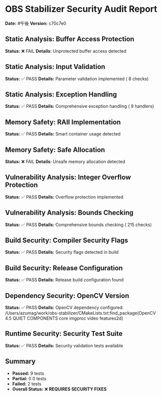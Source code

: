 # OBS Stabilizer Security Audit Report
**Date:** #午後
**Version:** c70c7e0

## Static Analysis: Buffer Access Protection
**Status:** ❌ FAIL
**Details:** Unprotected buffer access detected

## Static Analysis: Input Validation
**Status:** ✅ PASS
**Details:** Parameter validation implemented (       8 checks)

## Static Analysis: Exception Handling
**Status:** ✅ PASS
**Details:** Comprehensive exception handling (       9 handlers)

## Memory Safety: RAII Implementation
**Status:** ✅ PASS
**Details:** Smart container usage detected

## Memory Safety: Safe Allocation
**Status:** ❌ FAIL
**Details:** Unsafe memory allocation detected

## Vulnerability Analysis: Integer Overflow Protection
**Status:** ✅ PASS
**Details:** Overflow protection implemented

## Vulnerability Analysis: Bounds Checking
**Status:** ✅ PASS
**Details:** Comprehensive bounds checking (     215 checks)

## Build Security: Compiler Security Flags
**Status:** ✅ PASS
**Details:** Security flags detected in build

## Build Security: Release Configuration
**Status:** ✅ PASS
**Details:** Release build configuration found

## Dependency Security: OpenCV Version
**Status:** ✅ PASS
**Details:** OpenCV dependency configured: /Users/azumag/work/obs-stabilizer/CMakeLists.txt:find_package(OpenCV 4.5 QUIET COMPONENTS core imgproc video features2d)

## Runtime Security: Security Test Suite
**Status:** ✅ PASS
**Details:** Security validation tests available


## Summary
- **Passed:** 9 tests
- **Partial:** 0
0 tests
- **Failed:** 2 tests
- **Overall Status:** ❌ **REQUIRES SECURITY FIXES**
